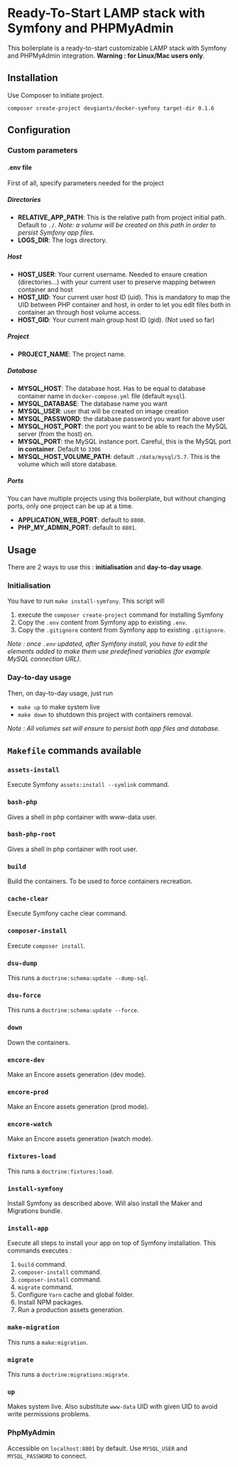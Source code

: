 # Ready-To-Start LAMP stack with Symfony and PHPMyAdmin
This boilerplate is a ready-to-start customizable LAMP stack with Symfony and PHPMyAdmin integration. 
__Warning : for Linux/Mac users only__.

## Installation

Use Composer to initiate project.

```
composer create-project devgiants/docker-symfony target-dir 0.1.6
```

## Configuration
### Custom parameters

#### .env file
First of all, specify parameters needed for the project

##### Directories
- __RELATIVE_APP_PATH__: This is the relative path from project initial path. Default to `./`. _Note: a volume will be created on this path in order to persist Symfony app files_. 
- __LOGS_DIR__: The logs directory.

##### Host
- __HOST_USER__: Your current username. Needed to ensure creation (directories...) with your current user to preserve mapping between container and host
- __HOST_UID__: Your current user host ID (uid). This is mandatory to map the UID between PHP container and host, in order to let you edit files both in container an through host volume access.
- __HOST_GID__: Your current main group host ID (gid). (Not used so far)

##### Project
- __PROJECT_NAME__: The project name.

##### Database
- __MYSQL_HOST__: The database host. Has to be equal to database container name in `docker-compose.yml` file (default `mysql`).    
- __MYSQL_DATABASE__: The database name you want
- __MYSQL_USER__: user that will be created on image creation
- __MYSQL_PASSWORD__: the database password you want for above user
- __MYSQL_HOST_PORT__: the port you want to be able to reach the MySQL server (from the host) on. 
- __MYSQL_PORT__: the MySQL instance port. Careful, this is the MySQL port __in container__. Default to `3306`  
- __MYSQL_HOST_VOLUME_PATH__: default `./data/mysql/5.7`. This is the volume which will store database.

##### Ports    

You can have multiple projects using this boilerplate, but without changing ports, only one project can be up at a time.

- __APPLICATION_WEB_PORT__: default to `8800`.
- __PHP_MY_ADMIN_PORT__: default to `8801`.


## Usage
There are 2 ways to use this : __initialisation__ and __day-to-day usage__.
### Initialisation
You have to run `make install-symfony`. This script will 
1. execute the `composer create-project` command for installing Symfony
2. Copy the `.env` content from Symfony app to existing `.env`.
3. Copy the `.gitignore` content from Symfony app to existing `.gitignore`.

_Note : once `.env` updated, after Symfony install, you have to edit the elements added to make them use predefined variables (for example MySQL connection URL)._

### Day-to-day usage
Then, on day-to-day usage, just run 
- `make up` to make system live
- `make down` to shutdown this project with containers removal. 

_Note : All volumes set will ensure to persist both app files and database._

## `Makefile` commands available

### `assets-install`
Execute Symfony `assets:install --symlink` command.
### `bash-php`
Gives a shell in php container with www-data user.
### `bash-php-root`
Gives a shell in php container with root user.
### `build`
Build the containers. To be used to force containers recreation.
### `cache-clear`
Execute Symfony cache clear command.
### `composer-install`
Execute `composer install`.
### `dsu-dump`
This runs a `doctrine:schema:update --dump-sql`.
### `dsu-force`
This runs a `doctrine:schema:update --force`.
### `down`
Down the containers.
### `encore-dev`
Make an Encore assets generation (dev mode).
### `encore-prod`
Make an Encore assets generation (prod mode).
### `encore-watch`
Make an Encore assets generation (watch mode).
### `fixtures-load`
This runs a `doctrine:fixtures:load`.
### `install-symfony`
Install Symfony as described above. Will also install the Maker and Migrations bundle. 
### `install-app`
Execute all steps to install your app on top of Symfony installation. This commands executes :
1. `build` command.
2. `composer-install` command.
3. `composer-install` command.
4. `migrate` command.
5. Configure `Yarn` cache and global folder.
6. Install NPM packages.
7. Run a production assets generation.
### `make-migration`
This runs a `make:migration`.
### `migrate`
This runs a `doctrine:migrations:migrate`.
### `up`
Makes system live. Also substitute `www-data` UID with given UID to avoid write permissions problems.

### PhpMyAdmin
Accessible on `localhost:8801` by default. Use `MYSQL_USER` and `MYSQL_PASSWORD` to connect.
